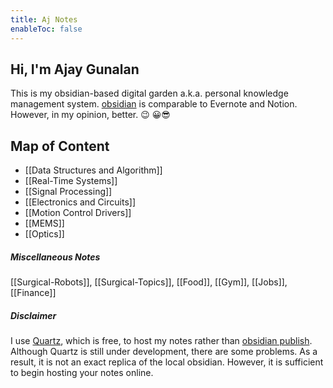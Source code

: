 ```yaml
---
title: Aj Notes
enableToc: false
---
```


## Hi, I'm Ajay Gunalan
This is my obsidian-based digital garden a.k.a. personal knowledge management system.  [obsidian](https://obsidian.md/) is comparable to Evernote and Notion. However, in my opinion, better.  😉 😀😎

## Map of Content
- [[Data Structures and Algorithm]]
- [[Real-Time Systems]]
- [[Signal Processing]]
- [[Electronics and Circuits]]
- [[Motion Control Drivers]]
- [[MEMS]]
- [[Optics]]

##### Miscellaneous Notes
[[Surgical-Robots]], [[Surgical-Topics]], [[Food]], [[Gym]], [[Jobs]], [[Finance]]

##### Disclaimer
I use [Quartz](https://github.com/jackyzha0/quartz), which is free, to host my notes rather than [obsidian publish](https://obsidian.md/publish). Although Quartz is still under development, there are some problems. As a result, it is not an exact replica of the local obsidian. However, it is sufficient to begin hosting your notes online.


